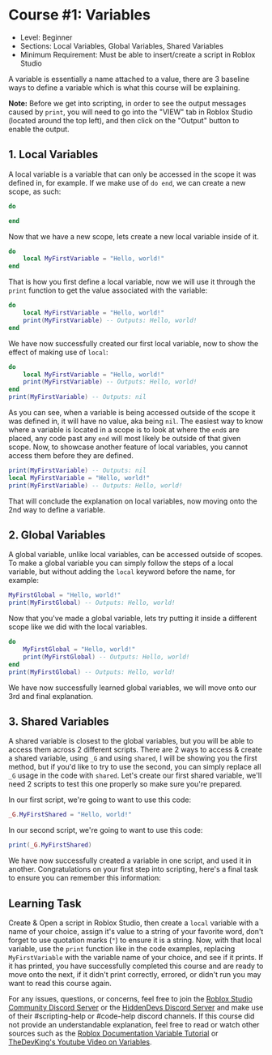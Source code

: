 # Course #1: Variables
- Level: Beginner
- Sections: Local Variables, Global Variables, Shared Variables
- Minimum Requirement: Must be able to insert/create a script in Roblox Studio

A variable is essentially a name attached to a value, there are 3 baseline ways to define a variable which is what this course will be explaining.

**Note:** Before we get into scripting, in order to see the output messages caused by `print`, you will need to go into the "VIEW" tab in Roblox Studio (located around the top left), and then click on the "Output" button to enable the output.

## 1. Local Variables
[comment]: <> (TODO: provide a better explanation on "scopes")
A local variable is a variable that can only be accessed in the scope it was defined in, for example.
If we make use of `do end`, we can create a new scope, as such:
```lua
do

end
```
Now that we have a new scope, lets create a new local variable inside of it.
```lua
do
    local MyFirstVariable = "Hello, world!"
end
```
That is how you first define a local variable, now we will use it through the `print` function to get the value associated with the variable:
```lua
do
    local MyFirstVariable = "Hello, world!"
    print(MyFirstVariable) -- Outputs: Hello, world!
end
```
We have now successfully created our first local variable, now to show the effect of making use of `local`:
```lua
do
    local MyFirstVariable = "Hello, world!"
    print(MyFirstVariable) -- Outputs: Hello, world!
end
print(MyFirstVariable) -- Outputs: nil
```
As you can see, when a variable is being accessed outside of the scope it was defined in, it will have no value, aka being `nil`.
The easiest way to know where a variable is located in a scope is to look at where the `end`s are placed, any code past any `end` will most likely be outside of that given scope.
Now, to showcase another feature of local variables, you cannot access them before they are defined.
```lua
print(MyFirstVariable) -- Outputs: nil
local MyFirstVariable = "Hello, world!"
print(MyFirstVariable) -- Outputs: Hello, world!
```
That will conclude the explanation on local variables, now moving onto the 2nd way to define a variable.
## 2. Global Variables
A global variable, unlike local variables, can be accessed outside of scopes.
To make a global variable you can simply follow the steps of a local variable, but without adding the `local` keyword before the name, for example:
```lua
MyFirstGlobal = "Hello, world!"
print(MyFirstGlobal) -- Outputs: Hello, world!
```
Now that you've made a global variable, lets try putting it inside a different scope like we did with the local variables.
```lua
do
    MyFirstGlobal = "Hello, world!"
    print(MyFirstGlobal) -- Outputs: Hello, world!
end
print(MyFirstGlobal) -- Outputs: Hello, world!
```
We have now successfully learned global variables, we will move onto our 3rd and final explanation.
## 3. Shared Variables
A shared variable is closest to the global variables, but you will be able to access them across 2 different scripts.
There are 2 ways to access & create a shared variable, using `_G` and using `shared`, I will be showing you the first method, but if you'd like to try to use the second, you can simply replace all `_G` usage in the code with `shared`.
Let's create our first shared variable, we'll need 2 scripts to test this one properly so make sure you're prepared.

In our first script, we're going to want to use this code:
```lua
_G.MyFirstShared = "Hello, world!"
```
In our second script, we're going to want to use this code:
```lua
print(_G.MyFirstShared)
```
We have now successfully created a variable in one script, and used it in another.
Congratulations on your first step into scripting, here's a final task to ensure you can remember this information:
## Learning Task
Create & Open a script in Roblox Studio, then create a `local` variable with a name of your choice, assign it's value to a string of your favorite word, don't forget to use quotation marks (`"`) to ensure it is a string.
Now, with that local variable, use the `print` function like in the code examples, replacing `MyFirstVariable` with the variable name of your choice, and see if it prints.
If it has printed, you have successfully completed this course and are ready to move onto the next, if it didn't print correctly, errored, or didn't run you may want to read this course again.

For any issues, questions, or concerns, feel free to join the [Roblox Studio Community Discord Server](https://discord.gg/robloxstudio) or the [HiddenDevs Discord Server](https://discord.gg/hd) and make use of their #scripting-help or #code-help discord channels.
If this course did not provide an understandable explanation, feel free to read or watch other sources such as the [Roblox Documentation Variable Tutorial](https://create.roblox.com/docs/luau/variables) or [TheDevKing's Youtube Video on Variables](https://www.youtube.com/watch?v=0Dc2dCYoxxs).
